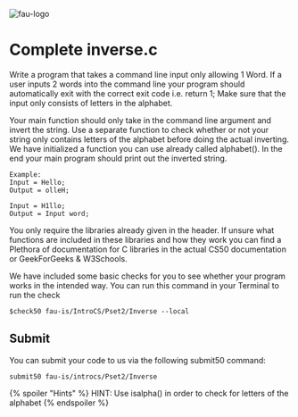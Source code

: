 ![fau-logo](https://www.fau.de/files/2016/02/fb-ww-logo-preview.jpg)
# Complete inverse.c
Write a program that takes a command line input only allowing 1 Word. 
If a  user inputs 2 words into the command line your program should automatically exit  with the correct exit code i.e. return 1;
Make sure that the input only consists of letters in the alphabet. 

Your main function should only take in the command line argument and invert the string. Use a separate function 
to check whether or not your string only contains letters of the alphabet before doing the actual inverting. We have
initialized a function you can use already called alphabet(). In the end your main program
should print out the inverted string.

~~~
Example: 
Input = Hello; 
Output = olleH;

Input = H1llo;
Output = Input word;
~~~

You only require the libraries already given in the header. If unsure what functions
are included in these libraries and how they work you can find a Plethora of documentation for C libraries 
in the actual CS50 documentation or GeekForGeeks & W3Schools.

We have included some basic checks for you to see whether your program works in the intended way.
You can run this command in your Terminal to run the check
~~~
$check50 fau-is/IntroCS/Pset2/Inverse --local
~~~

## Submit

You can submit your code to us via the following submit50 command:

~~~
submit50 fau-is/introcs/Pset2/Inverse
~~~

{% spoiler "Hints" %}
HINT: Use isalpha() in order to check for letters of the alphabet
{% endspoiler %}
